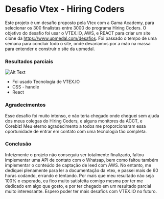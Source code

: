 # Desafio Vtex - Hiring Coders
Este projeto é um desafio proposto pela Vtex com a Gama Academy, para selecionar os 300 finalistas entre 3000 do programa Hiring Coders.
O objetivo do desafio foi usar o VTEX.IO, AWS, e REACT para criar um site clone da https://www.upmedal.com/desafios.
Foi passado o tempo de uma semana para concluir todo o site, onde devariamos por a mão na massa para entender e construir o site da upmedal.

### Resultados parciais

![Alt Text](https://media-exp1.licdn.com/dms/image/C4D22AQGCcQyRrrhG4w/feedshare-shrink_2048_1536/0/1629677712225?e=1632355200&v=beta&t=xwAAE8VlXURTjrFAHkl4KcAY24RjpALBKIM8p_z4CIE")

- Foi usado Tecnologia de VTEX.IO
- CSS - handle
- React

### Agradecimentos 

Esse desafio foi muito intenso, e não teria chegado onde cheguei sem ajuda dos meus colegas do Hiring Coders, e alguns monitores da ACCT, e Corebiz!
Meu eterno agradecimento a todos me proporcionaram essa oportunidade de entrar em contato com uma tecnologia tão completa.

### Conclusão
Infeizmente o projeto não conseguiu ser totalmente finalizado, faltou implementar uma API de contato com o Whatsap, bem como faltou também implementar o conteúdo de captação de leed com AWS. No entanto, me dediquei plenamente para ler a documentação da vtex, e passei mais de 60 horas codando, errando e tentando. Por mais que meu resultado não seja 100% o esperado, eu fico muito satisfeita comigo mesma por ter me dedicado em algo que gosto, e por ter chegado em um resultado parcial muito interessante.
Espero poder ter mais desafios com VTEX.IO no futuro.
